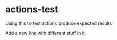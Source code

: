 # actions-test
Using this to test actions produce expected results

Add a new line with different stuff in it.

